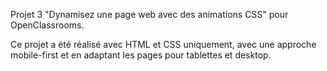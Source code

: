 Projet 3 "Dynamisez une page web avec des animations CSS" pour OpenClassrooms.

Ce projet a été réalisé avec HTML et CSS uniquement, avec une approche mobile-first et en adaptant les pages pour tablettes et desktop.
